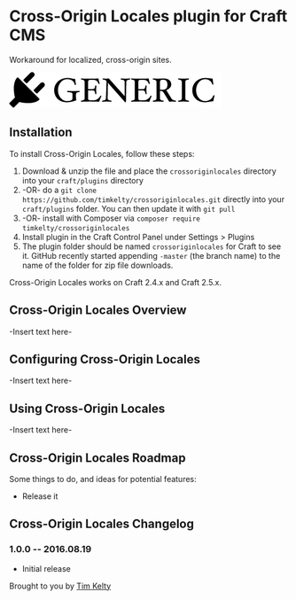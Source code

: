 # Cross-Origin Locales plugin for Craft CMS

Workaround for localized, cross-origin sites.

![Screenshot](resources/screenshots/plugin_logo.png)

## Installation

To install Cross-Origin Locales, follow these steps:

1. Download & unzip the file and place the `crossoriginlocales` directory into your `craft/plugins` directory
2.  -OR- do a `git clone https://github.com/timkelty/crossoriginlocales.git` directly into your `craft/plugins` folder.  You can then update it with `git pull`
3.  -OR- install with Composer via `composer require timkelty/crossoriginlocales`
4. Install plugin in the Craft Control Panel under Settings > Plugins
5. The plugin folder should be named `crossoriginlocales` for Craft to see it.  GitHub recently started appending `-master` (the branch name) to the name of the folder for zip file downloads.

Cross-Origin Locales works on Craft 2.4.x and Craft 2.5.x.

## Cross-Origin Locales Overview

-Insert text here-

## Configuring Cross-Origin Locales

-Insert text here-

## Using Cross-Origin Locales

-Insert text here-

## Cross-Origin Locales Roadmap

Some things to do, and ideas for potential features:

* Release it

## Cross-Origin Locales Changelog

### 1.0.0 -- 2016.08.19

* Initial release

Brought to you by [Tim Kelty](http://fusionary.com/)

